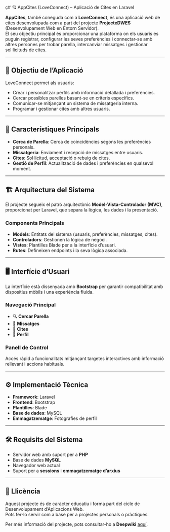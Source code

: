 ç# 💘 AppCites (LoveConnect) – Aplicació de Cites en Laravel

**AppCites**, també coneguda com a **LoveConnect**, és una aplicació web de cites desenvolupada com a part del projecte **ProjecteDWES** (Desenvolupament Web en Entorn Servidor).  
El seu objectiu principal és proporcionar una plataforma on els usuaris es puguin registrar, configurar les seves preferències i connectar-se amb altres persones per trobar parella, intercanviar missatges i gestionar sol·licituds de cites.

---

## 🧭 Objectiu de l’Aplicació

LoveConnect permet als usuaris:

- Crear i personalitzar perfils amb informació detallada i preferències.
- Cercar possibles parelles basant-se en criteris específics.
- Comunicar-se mitjançant un sistema de missatgeria interna.
- Programar i gestionar cites amb altres usuaris.

---

## 🧩 Característiques Principals

- **Cerca de Parella**: Cerca de coincidències segons les preferències personals.
- **Missatgeria**: Enviament i recepció de missatges entre usuaris.
- **Cites**: Sol·licitud, acceptació o rebuig de cites.
- **Gestió de Perfil**: Actualització de dades i preferències en qualsevol moment.

---

## 🏗️ Arquitectura del Sistema

El projecte segueix el patró arquitectònic **Model-Vista-Controlador (MVC)**, proporcionat per Laravel, que separa la lògica, les dades i la presentació.

### Components Principals

- **Models**: Entitats del sistema (usuaris, preferències, missatges, cites).
- **Controladors**: Gestionen la lògica de negoci.
- **Vistes**: Plantilles Blade per a la interfície d’usuari.
- **Rutes**: Defineixen endpoints i la seva lògica associada.

---

## 🖥️ Interfície d’Usuari

La interfície està dissenyada amb **Bootstrap** per garantir compatibilitat amb dispositius mòbils i una experiència fluida.

### Navegació Principal

- 🔍 **Cercar Parella**  
- 💬 **Missatges**  
- 📅 **Cites**  
- 👤 **Perfil**  

### Panell de Control

Accés ràpid a funcionalitats mitjançant targetes interactives amb informació rellevant i accions habituals.

---

## ⚙️ Implementació Tècnica

- **Framework**: Laravel  
- **Frontend**: Bootstrap  
- **Plantilles**: Blade  
- **Base de dades**: MySQL  
- **Emmagatzematge**: Fotografies de perfil

---

## 🛠️ Requisits del Sistema

- Servidor web amb suport per a **PHP**
- Base de dades **MySQL**
- Navegador web actual
- Suport per a **sessions** i **emmagatzematge d’arxius**

---

## 📄 Llicència

Aquest projecte és de caràcter educatiu i forma part del cicle de Desenvolupament d’Aplicacions Web.  
Pots fer-lo servir com a base per a projectes personals o pràctiques.

Per més informació del projecte, pots consultar-ho a **Deepwiki** [aquí](https://deepwiki.com/ikerbuded/AppCites-ProjecteDWES).
